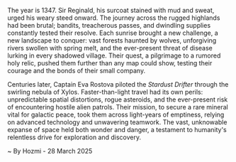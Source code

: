 
The year is 1347.  Sir Reginald, his surcoat stained with mud and sweat, urged his weary steed onward.  The journey across the rugged highlands had been brutal; bandits, treacherous passes, and dwindling supplies constantly tested their resolve.  Each sunrise brought a new challenge, a new landscape to conquer: vast forests haunted by wolves, unforgiving rivers swollen with spring melt, and the ever-present threat of disease lurking in every shadowed village.  Their quest, a pilgrimage to a rumored holy relic, pushed them further than any map could show, testing their courage and the bonds of their small company.

Centuries later, Captain Eva Rostova piloted the *Stardust Drifter* through the swirling nebula of Xylos.  Faster-than-light travel had its own perils: unpredictable spatial distortions, rogue asteroids, and the ever-present risk of encountering hostile alien patrols.  Their mission, to secure a rare mineral vital for galactic peace, took them across light-years of emptiness, relying on advanced technology and unwavering teamwork.  The vast, unknowable expanse of space held both wonder and danger, a testament to humanity's relentless drive for exploration and discovery.

~ By Hozmi - 28 March 2025
